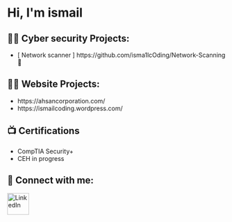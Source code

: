 <h1>Hi, I'm ismail <br/></h1>

<h2>👨‍💻 Cyber security Projects:</h2>
<ul>
  <li> [ Network scanner ] https://github.com/isma1lcOding/Network-Scanning 🔼</li>

</ul>
<h2>👨‍💻 Website Projects:</h2>
<ul>
  <li> https://ahsancorporation.com/</li>
  <li> https://ismailcoding.wordpress.com/</li>

</ul>



<h2>📺 Certifications</h2>

<ul>
  <li>CompTIA Security+</li>
  <li>CEH in progress</li>
  
   
</ul>

<h2> 🤳 Connect with me:</h2>

<div style="display: flex;">
  <a href="https://www.linkedin.com/in/ismailcoding//" style="margin-right: 10px;">
    <img src="https://upload.wikimedia.org/wikipedia/commons/c/c9/Linkedin.svg" alt="LinkedIn" width="50" height="50">
  </a>

</div>
